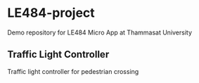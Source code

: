 # LE484-project
Demo repository for LE484 Micro App at Thammasat University

## Traffic Light Controller
Traffic light controller for pedestrian crossing 
